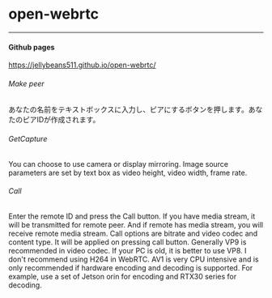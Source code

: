 # open-webrtc

***
#### Github pages
https://jellybeans511.github.io/open-webrtc/

###### Make peer
あなたの名前をテキストボックスに入力し、ピアにするボタンを押します。あなたのピアIDが作成されます。

###### GetCapture
You can choose to use camera or display mirroring. Image source parameters are set by text box as video height, video width, frame rate.

###### Call
Enter the remote ID and press the Call button. If you have media stream, it will be transmitted for remote peer. And if remote has media stream, you will receive remote media stream. Call options are bitrate and video codec and content type. It will be applied on pressing call button. Generally VP9 is recommended in video codec. If your PC is old, it is better to use VP8. I don't recommend using H264 in WebRTC. AV1 is very CPU intensive and is only recommended if hardware encoding and decoding is supported. For example, use a set of Jetson orin for encoding and RTX30 series for decoding.
